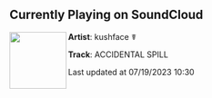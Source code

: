 ## Currently Playing on SoundCloud

[<img align="left" width="100" src="https://i1.sndcdn.com/artworks-ID9BmFYS1Sw5bU7R-FiocnA-t500x500.jpg">](https://soundcloud.com/kushfaceleanin/accidental-spill)

**Artist**: kushface ☤ 

**Track**: ACCIDENTAL SPILL

Last updated at 07/19/2023 10:30
